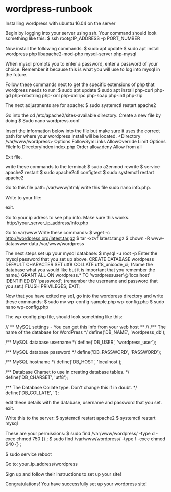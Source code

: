 # wordpress-runbook
Installing wordpress with ubuntu 16.04 on the server

Begin by logging into your server using ssh.
Your command should look something like this:
	$ ssh root@IP_ADDRESS -p PORT_NUMBER


Now install the following commands:
$ sudo apt update
$ sudo apt install wordpress php libapache2-mod-php mysql-server php-mysql

When mysql prompts you to enter a password, enter a password of your choice. Remember it because this is what you will use to log into mysql in the future.

Follow these commands next to get the specific extensions of php that wordpress needs to run:
$ sudo apt update
$ sudo apt install php-curl php-gd php-mbstring php-xml php-xmlrpc php-soap php-intl php-zip

The next adjustments are for apache:
$ sudo systemctl restart apache2

Go into the cd /etc/apache2/sites-available directory. Create a new file by doing $ Sudo nano wordpress.conf 

Insert the information below into the file but make sure it uses the correct path for where your wordpress install will be located.
<Directory /var/www/wordpress>
    Options FollowSymLinks
    AllowOverride Limit Options FileInfo
    DirectoryIndex index.php
    Order allow,deny
    Allow from all
</Directory>

Exit file.

write these commands to the terminal: 
$ sudo a2enmod rewrite
$ service apache2 restart
$ sudo apache2ctl configtest
$ sudo systemctl restart apache2

Go to this file path:  /var/www/html/
write this file sudo nano info.php.

Write to your file: 
<?php
				phpinfo();
 ?>
 
exit.

Go to your ip adress to see php info. Make sure this works.
 http://your_server_ip_address/info.php
 
 Go to var/www
 Write these commands: 
 $ wget -c http://wordpress.org/latest.tar.gz
 $ tar -xzvf latest.tar.gz
 $ chown -R www-data:www-data /var/www/wordpress
 
 The next steps set up your mysql database: 
 $ mysql -u root -p
   Enter the mysql password that you set up above.
    CREATE DATABASE wordpress DEFAULT CHARACTER SET utf8 COLLATE utf8_unicode_ci; (Name the database what you would like but it is important that you remember the name.)
    GRANT ALL ON wordpress.* TO 'wordpressuser'@'localhost' IDENTIFIED BY ‘password'; (remember the username and password that you set.)
    FLUSH PRIVILEGES;
    EXIT;
    
Now that you have exited my sql, go into the wordpress directory and write these commands:
$ sudo mv wp-config-sample.php wp-config.php
$ sudo nano wp-config.php

The wp-config.php file, should look something like this:

// ** MySQL settings - You can get this info from your web host ** //
/** The name of the database for WordPress */
define('DB_NAME', 'wordpress_db');

/** MySQL database username */
define('DB_USER', 'wordpress_user');

/** MySQL database password */
define('DB_PASSWORD', 'PASSWORD');

/** MySQL hostname */
define('DB_HOST', 'localhost');

/** Database Charset to use in creating database tables. */
define('DB_CHARSET', 'utf8');

/** The Database Collate type. Don't change this if in doubt. */
define('DB_COLLATE', '');

edit these details with the database, username and password that you set.
exit.

Write this to the server:
$ systemctl restart apache2
$ systemctl restart mysql

These are your permissions:
$ sudo find /var/www/wordpress/ -type d -exec chmod 750 {} \;
$ sudo find /var/www/wordpress/ -type f -exec chmod 640 {} \;

$ sudo service reboot

Go to: your_ip_address/wordpress

Sign up and follow their instructions to set up your site!

Congratulations! You have successfully set up your wordpress site!

   
